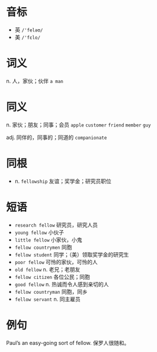 # 音标

- 英 `/'feləʊ/`
- 美 `/'fɛlo/`

# 词义

n. 人，家伙；伙伴
`a man`

# 同义

n. 家伙；朋友；同事；会员
`apple` `customer` `friend` `member` `guy`

adj. 同伴的，同事的；同道的
`companionate`

# 同根

- n. `fellowship` 友谊；奖学金；研究员职位

# 短语

- `research fellow` 研究员，研究人员
- `young fellow` 小伙子
- `little fellow` 小家伙，小鬼
- `fellow countrymen` 同胞
- `fellow student` 同学；（美）领取奖学金的研究生
- `poor fellow` 可怜的家伙，可怜的人
- `old fellow` n. 老兄；老朋友
- `fellow citizen` 各位公民；同胞
- `good fellow` n. 热诚而令人感到亲切的人
- `fellow countryman` 同胞，同乡
- `fellow servant` n. 同主雇员

# 例句

Paul’s an easy-going sort of fellow.
保罗人很随和。


